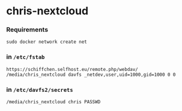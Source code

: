 # chris-nextcloud

### Requirements
`sudo docker network create net`

### in `/etc/fstab`
`https://schiffchen.selfhost.eu/remote.php/webdav/ /media/chris_nextcloud davfs _netdev,user,uid=1000,gid=1000 0 0`

### in `/etc/davfs2/secrets`
`/media/chris_nextcloud chris PASSWD`

